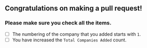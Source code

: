 ## Congratulations on making a pull request!
### Please make sure you check all the items.

- [ ] The numbering of the company that you added starts with ```1```.
- [ ] You have increased the ```Total Companies Added``` count.
